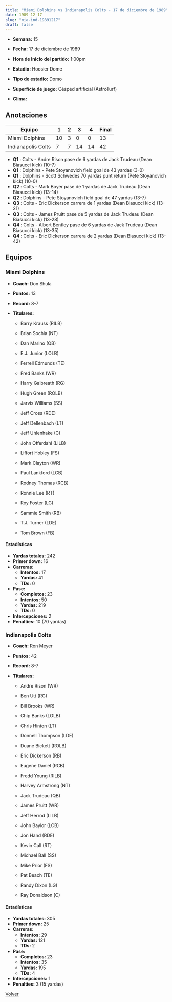```yaml
---
title: "Miami Dolphins vs Indianapolis Colts - 17 de diciembre de 1989"
date: 1989-12-17
slug: "mia-ind-19891217"
draft: false
---
```


* **Semana:** 15
* **Fecha:** 17 de diciembre de 1989

* **Hora de Inicio del partido:** 1:00pm
* **Estadio:** Hoosier Dome
* **Tipo de estadio:** Domo
* **Superficie de juego:** Césped artificial (AstroTurf)
* **Clima:** 





## Anotaciones
| Equipo | 1 | 2 | 3 | 4 | Final |
|--------|---|---|---|---|-------|
| Miami Dolphins  | 10 | 3 | 0 | 0  | 13 |
| Indianapolis Colts  | 7 | 7 | 14 | 14  | 42 |
* **Q1** : Colts - Andre Rison pase de 6 yardas de Jack Trudeau (Dean Biasucci kick) (10-7)
* **Q1** : Dolphins - Pete Stoyanovich field goal de 43 yardas (3-0)
* **Q1** : Dolphins - Scott Schwedes 70 yardas punt return (Pete Stoyanovich kick) (10-0)
* **Q2** : Colts - Mark Boyer pase de 1 yardas de Jack Trudeau (Dean Biasucci kick) (13-14)
* **Q2** : Dolphins - Pete Stoyanovich field goal de 47 yardas (13-7)
* **Q3** : Colts - Eric Dickerson carrera de 1 yardas (Dean Biasucci kick) (13-21)
* **Q3** : Colts - James Pruitt pase de 5 yardas de Jack Trudeau (Dean Biasucci kick) (13-28)
* **Q4** : Colts - Albert Bentley pase de 6 yardas de Jack Trudeau (Dean Biasucci kick) (13-35)
* **Q4** : Colts - Eric Dickerson carrera de 2 yardas (Dean Biasucci kick) (13-42)


## Equipos


### Miami Dolphins
* **Coach:** Don Shula
* **Puntos:** 13
* **Record:** 8-7
* **Titulares:** 

  * Barry Krauss (RILB) 

  * Brian Sochia (NT) 

  * Dan Marino (QB) 

  * E.J. Junior (LOLB) 

  * Ferrell Edmunds (TE) 

  * Fred Banks (WR) 

  * Harry Galbreath (RG) 

  * Hugh Green (ROLB) 

  * Jarvis Williams (SS) 

  * Jeff Cross (RDE) 

  * Jeff Dellenbach (LT) 

  * Jeff Uhlenhake (C) 

  * John Offerdahl (LILB) 

  * Liffort Hobley (FS) 

  * Mark Clayton (WR) 

  * Paul Lankford (LCB) 

  * Rodney Thomas (RCB) 

  * Ronnie Lee (RT) 

  * Roy Foster (LG) 

  * Sammie Smith (RB) 

  * T.J. Turner (LDE) 

  * Tom Brown (FB) 

#### Estadísticas
* **Yardas totales:** 242
* **Primer down:** 16
* **Carreras:**
  * **Intentos:** 17
  * **Yardas:** 41
  * **TDs:** 0
* **Pase:**
  * **Completos:** 23
  * **Intentos:** 50
  * **Yardas:** 219
  * **TDs:** 0
* **Intercepciones:** 2
* **Penalties:** 10 (70 yardas)

### Indianapolis Colts
* **Coach:** Ron Meyer
* **Puntos:** 42
* **Record:** 8-7
* **Titulares:** 

  * Andre Rison (WR) 

  * Ben Utt (RG) 

  * Bill Brooks (WR) 

  * Chip Banks (LOLB) 

  * Chris Hinton (LT) 

  * Donnell Thompson (LDE) 

  * Duane Bickett (ROLB) 

  * Eric Dickerson (RB) 

  * Eugene Daniel (RCB) 

  * Fredd Young (RILB) 

  * Harvey Armstrong (NT) 

  * Jack Trudeau (QB) 

  * James Pruitt (WR) 

  * Jeff Herrod (LILB) 

  * John Baylor (LCB) 

  * Jon Hand (RDE) 

  * Kevin Call (RT) 

  * Michael Ball (SS) 

  * Mike Prior (FS) 

  * Pat Beach (TE) 

  * Randy Dixon (LG) 

  * Ray Donaldson (C) 

#### Estadísticas
* **Yardas totales:** 305
* **Primer down:** 25
* **Carreras:**
  * **Intentos:** 29
  * **Yardas:** 121
  * **TDs:** 2
* **Pase:**
  * **Completos:** 23
  * **Intentos:** 35
  * **Yardas:** 195
  * **TDs:** 4
* **Intercepciones:** 1
* **Penalties:** 3 (15 yardas)


[Volver](/historia/1989)

